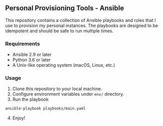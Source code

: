 ## Personal Provisioning Tools - Ansible
This repository contains a collection of Ansible playbooks and roles that I use to provision my personal instances. The playbooks are designed to be idempotent and should be safe to run multiple times.

### Requirements
- Ansible 2.9 or later
- Python 3.6 or later
- A Unix-like operating system (macOS, Linux, etc.)

### Usage
1. Clone this repository to your local machine.
2. Configure environment variables under `env/` directory.
3. Run the playbook
```bash
ansible-playbook playbooks/main.yaml
```
4. Enjoy!